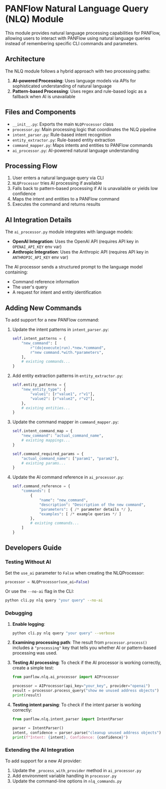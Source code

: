 # PANFlow Natural Language Query (NLQ) Module

This module provides natural language processing capabilities for PANFlow, allowing users to interact with PANFlow using natural language queries instead of remembering specific CLI commands and parameters.

## Architecture

The NLQ module follows a hybrid approach with two processing paths:

1. **AI-powered Processing**: Uses language models via APIs for sophisticated understanding of natural language
2. **Pattern-based Processing**: Uses regex and rule-based logic as a fallback when AI is unavailable

## Files and Components

- `__init__.py`: Exports the main `NLQProcessor` class
- `processor.py`: Main processing logic that coordinates the NLQ pipeline
- `intent_parser.py`: Rule-based intent recognition
- `entity_extractor.py`: Rule-based entity extraction
- `command_mapper.py`: Maps intents and entities to PANFlow commands
- `ai_processor.py`: AI-powered natural language understanding

## Processing Flow

1. User enters a natural language query via CLI
2. `NLQProcessor` tries AI processing if available
3. Falls back to pattern-based processing if AI is unavailable or yields low confidence
4. Maps the intent and entities to a PANFlow command
5. Executes the command and returns results

## AI Integration Details

The `ai_processor.py` module integrates with language models:

- **OpenAI Integration**: Uses the OpenAI API (requires API key in `OPENAI_API_KEY` env var)
- **Anthropic Integration**: Uses the Anthropic API (requires API key in `ANTHROPIC_API_KEY` env var)

The AI processor sends a structured prompt to the language model containing:
- Command reference information
- The user's query
- A request for intent and entity identification

## Adding New Commands

To add support for a new PANFlow command:

1. Update the intent patterns in `intent_parser.py`:
   ```python
   self.intent_patterns = {
       "new_command": [
           r"(do|execute|run).*new.*command",
           r"new command.*with.*parameters",
       ],
       # existing commands...
   }
   ```

2. Add entity extraction patterns in `entity_extractor.py`:
   ```python
   self.entity_patterns = {
       "new_entity_type": {
           "value1": [r"value1", r"v1"],
           "value2": [r"value2", r"v2"],
       },
       # existing entities...
   }
   ```

3. Update the command mapper in `command_mapper.py`:
   ```python
   self.intent_command_map = {
       "new_command": "actual_command_name",
       # existing mappings...
   }
   
   self.command_required_params = {
       "actual_command_name": ["param1", "param2"],
       # existing params...
   }
   ```

4. Update the AI command reference in `ai_processor.py`:
   ```python
   self.command_reference = {
       "commands": [
           {
               "name": "new_command",
               "description": "Description of the new command",
               "parameters": { /* parameter details */ },
               "examples": [ /* example queries */ ]
           },
           # existing commands...
       ]
   }
   ```

## Developers Guide

### Testing Without AI

Set the `use_ai` parameter to `False` when creating the NLQProcessor:

```python
processor = NLQProcessor(use_ai=False)
```

Or use the `--no-ai` flag in the CLI:

```bash
python cli.py nlq query "your query" --no-ai
```

### Debugging

1. **Enable logging**:
   ```bash
   python cli.py nlq query "your query" --verbose
   ```

2. **Examining processing path**:
   The result from `processor.process()` includes a `"processing"` key that tells you whether AI or pattern-based processing was used.

3. **Testing AI processing**:
   To check if the AI processor is working correctly, create a simple test:
   ```python
   from panflow.nlq.ai_processor import AIProcessor
   
   processor = AIProcessor(api_key="your_key", provider="openai")
   result = processor.process_query("show me unused address objects")
   print(result)
   ```

4. **Testing intent parsing**:
   To check if the intent parser is working correctly:
   ```python
   from panflow.nlq.intent_parser import IntentParser
   
   parser = IntentParser()
   intent, confidence = parser.parse("cleanup unused address objects")
   print(f"Intent: {intent}, Confidence: {confidence}")
   ```

### Extending the AI Integration

To add support for a new AI provider:

1. Update the `_process_with_provider` method in `ai_processor.py`
2. Add environment variable handling in `processor.py`
3. Update the command-line options in `nlq_commands.py`